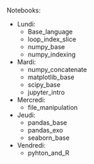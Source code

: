 

Notebooks:
  * Lundi:
    * Base_language
    * loop_index_slice
    * numpy_base
    * numpy_indexing
  * Mardi:
    * numpy_concatenate
    * matplotlib_base
    * scipy_base
    * jupyter_intro
  * Mercredi:
    * file_manipulation
  * Jeudi:
    * pandas_base
    * pandas_exo
    * seaborn_base
  * Vendredi:
    * pyhton_and_R

  
  